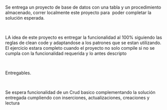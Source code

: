 Se entrega un proyecto de base de datos con una tabla y un procedimiento almacenado, correr localmente este proyecto para 
poder completar la solución esperada.

 

LA idea de este proyecto es entregar la funcionalidad al 100% siguiendo las reglas de clean code
y adaptandose a los patrones que se estan utilizando.
El ejercicio estara completo cuando el proyecto no solo compile si no se cumpla con la funcionalidad requerida y lo antes descripto

 

Entregables.

 

Se espera funcionalidad de un Crud basico complementando la solución entregada cumpliendo con inserciones, actualizaciones, creaciones y lectura
